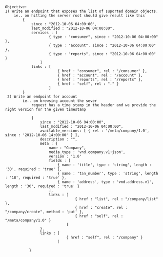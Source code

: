 	Objective:
	1) Write an endpoint that exposes the list of suported domain objects.
		ie.. on hitting the server root should give result like this
			{
				since : "2012-10-06 04:00:00",
				last_modified : "2012-10-06 04:00:00",
				services : [
						{ type : "consumer", since : "2012-10-06 04:00:00" },
						{ type : "account", since : "2012-10-06 04:00:00" },
						{ type : "reports", since : "2012-10-06 04:00:00" }
					]
				links : [
							{ href : "consumer", rel : "/consumer" },
							{ href : "account", rel : "/account" },
							{ href : "reports", rel : "/reports" },
							{ href : "self", rel : "." }
						]
			}
	 2) Write an endpoint for account
	 		ie.. on browsing account the sever
	 			request has a time stamp in the header and we provide the right version for the given timestamp

	 			{
	 				since : "2012-10-06 04:00:00",
					last_modified : "2012-10-06 04:00:00",
					available_versions: [ { rel : '/meta/company/1.0', since : '2012-10-06 14:00:00' } ],
					description : "",
					meta : {
						name : "Company",
						media_type : 'vnd.company.v1+json',
						version : '1.0'
						fields : [
							{ name : 'title', type : 'string', length : '30', required : 'true' },
							{ name : 'tan_number', type : 'string', length : '10', required : 'true' },
							{ name : 'address', type : 'vnd.address.v1', length : '30', required : 'true' }
						],
						links : [
									{ href : "list", rel : "/company/list" },
									{ href : "create", rel : "/company/create", method : 'put' },
									{ href : "self", rel : "/meta/company/1.0" }
								]
					},
					links : [
								{ href : "self", rel : "/company" }
							]

	 		   }
